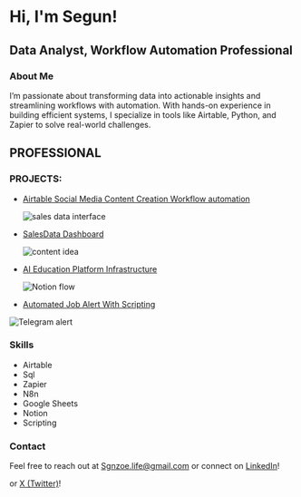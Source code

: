 <h1>Hi, I'm Segun!</h1>
  <h2>Data Analyst, Workflow Automation Professional</h2>

  <h3>About Me</h3>
  <p>I’m passionate about transforming data into actionable insights and streamlining workflows with automation. With hands-on experience in building efficient systems, I specialize in tools like Airtable, Python, and Zapier to solve real-world challenges.</p>

  <h2>PROFESSIONAL</h2>
  <h3>PROJECTS:</h3>
  <ul>
    <li><a href="https://github.com/Syllaboi/Data-Analysis-Project-Documentation/tree/Social-Media-Content-Automation">Airtable Social Media Content Creation Workflow automation</a></li>
   
  ![sales data interface](https://github.com/user-attachments/assets/fca94716-5cda-4f7d-84cd-f643a7fdad4e)


    
  <li><a href="https://github.com/Syllaboi/Data-Analysis-Project-Documentation/tree/Sales-data-Dashboard">SalesData Dashboard</a></li> 
  
  ![content idea](https://github.com/user-attachments/assets/19438d4a-3e8a-4e63-8b83-cf1c5fe20770)

  <li><a href="https://github.com/Syllaboi/Data-Analysis-Project-Documentation/edit/Ai-Education-Platform-Automation-Template/README.md">AI Education Platform Infrastructure</a></li>
  
  ![Notion flow](https://github.com/user-attachments/assets/9b03c1ad-7684-4432-877c-098f69c16019)

  <li><a href="https://github.com/Syllaboi/Data-Analysis-Project-Documentation/tree/Job-Alert-with-Scripting">Automated Job Alert With Scripting</a></li>
  </ul>
    </ul>
          
  ![Telegram alert](https://github.com/user-attachments/assets/e3b469dc-a915-4960-988b-8da2ecba3f01)
  

  <h3>Skills</h3>
  <ul>
    <li>Airtable</li>
    <li>Sql</li>
    <li>Zapier</li>
    <li>N8n</li>
    <li>Google Sheets</li>
    <li>Notion</li>
    <li>Scripting</li>
  </ul>

  <h3>Contact</h3>
  <p>Feel free to reach out at <a href="mailto:sgnzoe.life@gmail.com">Sgnzoe.life@gmail.com</a> or connect on <a href="https://linkedin.com/in/segunexploresdata/">LinkedIn</a>!</p>
</div> or
<a href="https://twitter.com/chinnyeddy">X (Twitter)</a>!</p>
</div>

<!--
**joshmadakor1/joshmadakor1** is a ✨ _special_ ✨ repository because its `README.md` (this file) appears on your GitHub profile.

Here are some ideas to get you started:

- 🔭 I’m currently working on ...
- 🌱 I’m currently learning ...
- 👯 I’m looking to collaborate on ...
- 🤔 I’m looking for help with ...
- 💬 Ask me about ...
- 📫 How to reach me: ...
- 😄 Pronouns: ...
- ⚡ Fun fact: ...
-->
